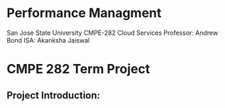 # Performance Managment

 San Jose State University
 CMPE-282 Cloud Services
 Professor: Andrew Bond
 ISA: Akanksha Jaiswal
# CMPE 282 Term Project
## Project Introduction:
